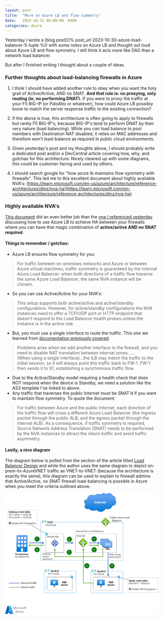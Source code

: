 ```yaml
---
layout: post
title:  "More on Azure LB and flow symmetry"
date:   2023-10-31 09:00:00 -0400
categories: Azure
---
```


Yesterday I wrote a [blog post]({% post_url 2023-10-30-azure-load-balancer-5-tuple %}) with some notes on Azure LB and thought out loud about Azure LB and flow symmetry. I still think it acts more like DAG than a network load balancer.

But after I finished writing I thought about a couple of ideas.

### Further thoughts about load-balancing firewalls in Azure

1. I _think_ I should have added another rule to obey when you want the holy grail of Active/Active, AND no SNAT. **And that rule is: no proxying, only routing (ie, no performing DNAT).** If you were to proxy the traffic at your F5 BIG-IP (or PaloAlto or whatever), how could Azure LB possibly know to match the server response traffic to the existing connection?

2. If the above is true, this architecture is often going to apply to firewalls but rarely F5 BIG-IP's, because BIG-IP's tend to perform DNAT by their very nature (load balancing). While you _can_ load balance to pool members with Destination NAT disabled, it relies on MAC addresses and therefore won't load-balance as required in public cloud environments.

3. Given yesterday's post and my thoughts above, I should probably write a dedicated post and/or a DevCentral article covering how, why, and gotchas for this architecture. Nicely cleaned up with some diagrams, this could be customer-facing and used by others.

4. I should search google for "how azure lb maintains flow symmetry with firewalls". This led me to this excellent document about highly available NVA's: [https://learn.microsoft.com/en-us/azure/architecture/reference-architectures/dmz/nva-ha](https://learn.microsoft.com/en-us/azure/architecture/reference-architectures/dmz/nva-ha)

### Highly available NVA's

[This document](https://learn.microsoft.com/en-us/azure/architecture/reference-architectures/dmz/nva-ha) did an even better job than the [one I referenced yesterday](https://learn.microsoft.com/en-us/azure/architecture/example-scenario/firewalls/) discussing how to use Azure LB to achieve HA between your firewalls where you can have that magic combination of **active/active AND no SNAT required**. 

#### Things to remember / gotchas:
* Azure LB ensures flow symmetry for you:
> For traffic between on-premises networks and Azure or between Azure virtual machines, traffic symmetry is guaranteed by the internal Azure Load Balancer: when both directions of a traffic flow traverse the same Azure Load Balancer, the same NVA instance will be chosen.
* So you can use Active/Active for your NVA's:
> This setup supports both active/active and active/standby configurations. However, for active/standby configurations the NVA instances need to offer a TCP/UDP port or HTTP endpoint that doesn't respond to the Load Balancer health probes unless the instance is in the active role.
* But, you must use a single interface to route the traffic. This one we learned from [documentation previously covered](https://learn.microsoft.com/en-us/azure/architecture/example-scenario/firewalls/).
> Problems arise when we add another interface to the firewall, and you need to disable NAT translation between internal zones......<br/>
> (When using a single interface)...the iLB may match the traffic to the initial session, so it will always point this traffic back to FW-1. FW-1 then sends it to S1, establishing a synchronous traffic flow.
* Due to the Active/Standby model requiring a health check that does NOT respond when the device is Standby, we need a solution like the AS3 template I've linked to above.
* Any traffic that traverses the public Internet must be SNAT'd if you want to maintain flow symmetry. To quote the document:
> For traffic between Azure and the public Internet, each direction of the traffic flow will cross a different Azure Load Balancer (the ingress packet through the public ALB, and the egress packet through the internal ALB). As a consequence, if traffic symmetry is required, Source Network Address Translation (SNAT) needs to be performed by the NVA instances to attract the return traffic and avoid traffic asymmetry. 

#### Lastly, a nice diagram
The diagram below is pulled from the section of the article titled [Load Balancer Design](https://learn.microsoft.com/en-us/azure/architecture/reference-architectures/dmz/nva-ha#load-balancer-design) and while the author uses the same diagram to depict on-prem-to-AzureVNET traffic as VNET-to-VNET (because the architecture is exactly the same), this diagram can be used to explain to firewall admins that Active/Active, no SNAT firewall load-balancing is possible in Azure when you meet the criteria outlined above.

![image NVA's in High Availability](/assets/nvaha-load-balancer-on-premises.png)